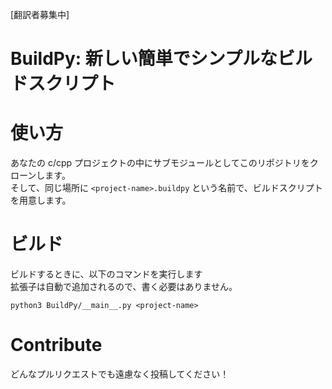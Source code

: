 [翻訳者募集中]

# BuildPy: 新しい簡単でシンプルなビルドスクリプト

# 使い方
あなたの c/cpp プロジェクトの中にサブモジュールとしてこのリポジトリをクローンします。<br>
そして、同じ場所に `<project-name>.buildpy` という名前で、ビルドスクリプトを用意します。<br>

# ビルド
ビルドするときに、以下のコマンドを実行します <br>
拡張子は自動で追加されるので、書く必要はありません。
```
python3 BuildPy/__main__.py <project-name>
```

# Contribute
どんなプルリクエストでも遠慮なく投稿してください！